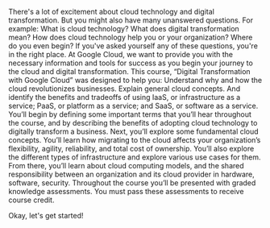 There's a lot of excitement about cloud technology and digital transformation.
But you might also have many unanswered questions.
For example: What is cloud technology?
What does digital transformation mean?
How does cloud technology help you or your organization?
Where do you even begin?
If you've asked yourself any of these questions, you're in the right place.
At Google Cloud, we want to provide you with the necessary information and tools for success as you begin your journey to the cloud and digital transformation.
This course, “Digital Transformation with Google Cloud” was designed to help you: Understand why and how the cloud revolutionizes businesses.
Explain general cloud concepts.
And identify the benefits and tradeoffs of using IaaS, or infrastructure as a service; PaaS, or platform as a service; and SaaS, or software as a service.
You’ll begin by defining some important terms that you’ll hear throughout the course, and by describing the benefits of adopting cloud technology to digitally transform a business.
Next, you’ll explore some fundamental cloud concepts.
You’ll learn how migrating to the cloud affects your organization’s flexibility, agility, reliability, and total cost of ownership.
You’ll also explore the different types of infrastructure and explore various use cases for them.
From there, you’ll learn about cloud computing models, and the shared responsibility between an organization and its cloud provider in hardware, software, security.
Throughout the course you’ll be presented with graded knowledge assessments.
You must pass these assessments to receive course credit.

Okay, let's get started!